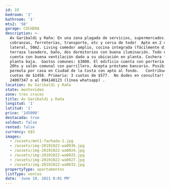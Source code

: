 ```yaml
---
id: 19
bedroom: '2'
bathroom: '1'
mts2: '50'
garage: COCHERA
description: >-
  Av Garibaldi y Raña: En una zona plagada de servicios, supermercados, red de
  cobranzas, ferreterías, transporte, etc y cerca de todo!  Apto en 2 do piso,
  lateral, 50m2. Living comedor amplio, cocina integrada (fácilmente divisible),
  terraza lavadero, baño, dos dormitorios con buena iluminación. Todo el apto
  cuenta con buena ventilación dado a su ubicación en planta. Cochera fija en
  planta baja.  Gastos comunes: $3800. El edificio cuenta con portería de 12 a
  20hs y salón comunal con parrillero. Acepta préstamo bancario. Posibilidad de
  permuta por casa en Ciudad de la Costa con apto al fondo.   Contribución: 3
  cuotas de $1458. Primaria: 3 cuotas de $577.  No dudes en consultar!  
  24007347 o al 094140123 (línea whatsapp) . 
location: Av Garibaldi y Raña
state: montevideo
zone: tres cruces
title: Av Garibaldi y Raña
longitud: '1'
latitud: '1'
price: '145000'
destacada: true
soldout: false
rented: false
currency: U$S
images:
  - /assets/met1-fachada-1.jpg
  - /assets/img-20191022-wa0036.jpg
  - /assets/img-20191022-wa0024.jpg
  - /assets/img-20191022-wa0025.jpg
  - /assets/img-20191022-wa0027.jpg
  - /assets/img-20191022-wa0033.jpg
propertyType: apartamentos
listType: ventas
date: 'June 19, 2021 8:01 PM'
---
```


